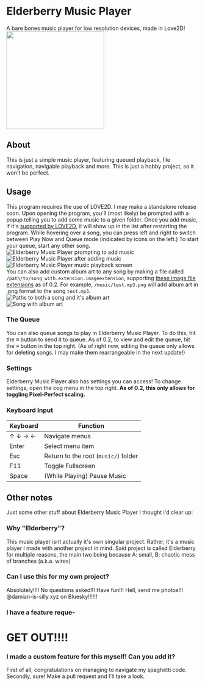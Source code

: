 # Elderberry Music Player
 A bare bones music player for low resolution devices, made in Love2D!<br>
<img src="https://github.com/user-attachments/assets/5448be9c-e915-4f95-a5fc-afff8cba8d01" width="256px" height="256px" style="image-rendering: crisp-edges;">
## About
This is just a simple music player, featuring queued playback, file navigation, navigable playback and more. This is just a hobby project, so it won't be perfect.
## Usage
This program requires the use of LOVE2D. I may make a standalone release soon.
Upon opening the program, you'll (most likely) be prompted with a popup telling you to add some music to a given folder. Once you add music, if it's [supported by LOVE2D](https://love2d.org/wiki/Audio_Formats), it will show up in the list after restarting the program. While hovering over a song, you can press left and right to switch between Play Now and Queue mode (indicated by icons on the left.) To start your queue, start any other song.<br>
![Elderberry Music Player prompting to add music](https://github.com/user-attachments/assets/16ecc2a7-1e69-49a0-b7f8-2a240854d05c) ![Elderberry Music Player after adding music](https://github.com/user-attachments/assets/42b2be55-d234-419f-8fac-9599148d3878) ![Elderberry Music Player music playback screen](https://github.com/user-attachments/assets/00be5b03-8a3a-4d14-9699-c501af4e41c2) <br>
You can also add custom album art to any song by making a file called `/path/to/song_with.extension.imageextension`, supporting [these image file extensions](https://love2d.org/wiki/Image_Formats) as of 0.2. For example, `/music/test.mp3.png` will add album art in .png format to the song `test.mp3`.<br>
![Paths to both a song and it's album art](https://github.com/user-attachments/assets/eacd5d9e-4a6f-4b9e-8f53-e3eb7ddbc7c7)<br>
![Song with album art](https://github.com/user-attachments/assets/148e715b-13b0-47ac-8c94-c9e3ec71e240)
### The Queue
You can also queue songs to play in Elderberry Music Player. To do this, hit the ≡ button to send it to queue. As of 0.2, to view and edit the queue, hit the ≡ button in the top right. (As of right now, editing the queue only allows for deleting songs. I may make them rearrangeable in the next update!)
### Settings
Elderberry Music Player also has settings you can access! To change settings, open the cog menu in the top right. **As of 0.2, this only allows for toggling Pixel-Perfect scaling.**
### Keyboard Input
| Keyboard | Function                             |
|----------|--------------------------------------|
| ↑ ↓ → ←  | Navigate menus                       |
| Enter    | Select menu item                     |
| Esc      | Return to the root (`music/`) folder |
| F11      | Toggle Fullscreen                    |
| Space    | (While Playing) Pause Music          |
## Other notes
Just some other stuff about Elderberry Music Player I thought i'd clear up:
### Why "Elderberry"?
This music player isnt actually it's own singular project. Rather, it's a music player I made with another project in mind. Said project is called Elderberry for multiple reasons, the main two being because A: small, B: chaotic mess of branches (a.k.a. wires)
### Can I use this for my own project?
Absolutely!!!! No questions asked!!! Have fun!!! Hell, send me photos!!! @damian-is-silly.xyz on Bluesky!!!!!!
### I have a feature reque-
# GET OUT!!!!
### I made a custom feature for this myself! Can you add it?
First of all, congratulations on managing to navigate my spaghetti code.
Secondly, sure! Make a pull request and I'll take a look.
